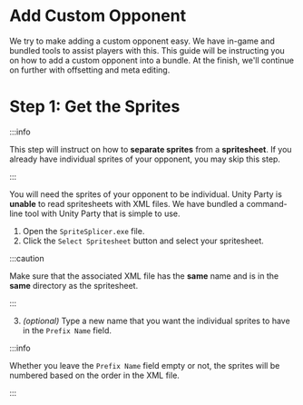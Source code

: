 # Add Custom Opponent
We try to make adding a custom opponent easy. We have in-game and bundled tools to assist players with this. This guide will be instructing you on how to add a custom opponent into a bundle. At the finish, we'll continue on further with offsetting and meta editing.

# Step 1: Get the Sprites
:::info

This step will instruct on how to **separate sprites** from a **spritesheet**. If you already have individual sprites of your opponent, you may skip this step.

:::

You will need the sprites of your opponent to be individual. Unity Party is **unable** to read spritesheets with XML files. We have bundled a command-line tool with Unity Party that is simple to use. 

1. Open the `SpriteSplicer.exe` file.
2. Click the `Select Spritesheet` button and select your spritesheet.

:::caution

Make sure that the associated XML file has the **same** name and is in the **same** directory as the spritesheet.

:::

3. *(optional)* Type a new name that you want the individual sprites to have in the `Prefix Name` field.

:::info

Whether you leave the `Prefix Name` field empty or not, the sprites will be numbered based on the order in the XML file.

:::